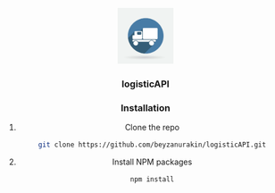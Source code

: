 <div id="top"></div>


<!-- PROJECT LOGO -->
<br />
<div align="center">
  <a href="https://github.com/beyzanurakin/logisticAPI">
    <img src="images/logo.png" alt="Logo" width="100" height="100">
  </a>

<h3 align="center">logisticAPI</h3>



### Installation

1. Clone the repo
   ```sh
   git clone https://github.com/beyzanurakin/logisticAPI.git
   ```
2. Install NPM packages
   ```sh
   npm install
   ```
